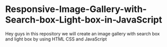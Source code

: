 # Responsive-Image-Gallery-with-Search-box-Light-box-in-JavaScript
Hey guys in this repository we will create an image gallery with search box and light box by using HTML CSS and JavaScript
